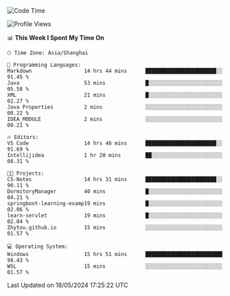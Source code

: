 <!--START_SECTION:waka-->
![Code Time](http://img.shields.io/badge/Code%20Time-1%2C697%20hrs%2043%20mins-blue)

![Profile Views](http://img.shields.io/badge/Profile%20Views-3-blue)

📊 **This Week I Spent My Time On** 

```text
🕑︎ Time Zone: Asia/Shanghai

💬 Programming Languages: 
Markdown                 14 hrs 44 mins      ███████████████████████░░   91.45 % 
Java                     53 mins             █░░░░░░░░░░░░░░░░░░░░░░░░   05.58 % 
XML                      21 mins             █░░░░░░░░░░░░░░░░░░░░░░░░   02.27 % 
Java Properties          2 mins              ░░░░░░░░░░░░░░░░░░░░░░░░░   00.22 % 
IDEA_MODULE              2 mins              ░░░░░░░░░░░░░░░░░░░░░░░░░   00.21 % 

🔥 Editors: 
VS Code                  14 hrs 46 mins      ███████████████████████░░   91.69 % 
Intellijidea             1 hr 20 mins        ██░░░░░░░░░░░░░░░░░░░░░░░   08.31 % 

🐱‍💻 Projects: 
CS-Notes                 14 hrs 31 mins      ███████████████████████░░   90.11 % 
DormitoryManager         40 mins             █░░░░░░░░░░░░░░░░░░░░░░░░   04.21 % 
springboot-learning-examp19 mins             █░░░░░░░░░░░░░░░░░░░░░░░░   02.06 % 
learn-servlet            19 mins             █░░░░░░░░░░░░░░░░░░░░░░░░   02.04 % 
Zhytou.github.io         15 mins             ░░░░░░░░░░░░░░░░░░░░░░░░░   01.57 % 

💻 Operating System: 
Windows                  15 hrs 51 mins      █████████████████████████   98.43 % 
WSL                      15 mins             ░░░░░░░░░░░░░░░░░░░░░░░░░   01.57 % 
```


 Last Updated on 18/05/2024 17:25:22 UTC
<!--END_SECTION:waka-->